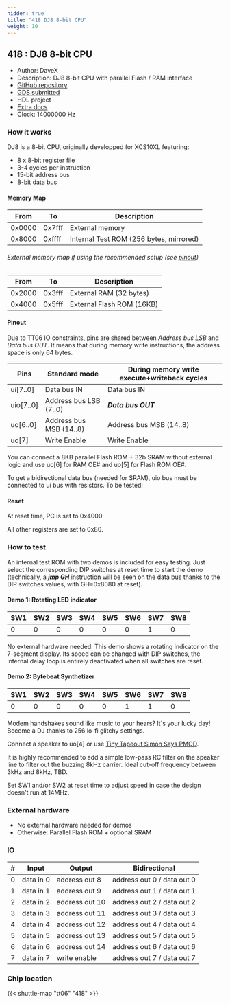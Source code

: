 ```yaml
---
hidden: true
title: "418 DJ8 8-bit CPU"
weight: 10
---
```


## 418 : DJ8 8-bit CPU

* Author: DaveX
* Description: DJ8 8-bit CPU with parallel Flash / RAM interface
* [GitHub repository](https://github.com/dvxf/tt06-dj8)
* [GDS submitted](https://github.com/dvxf/tt06-dj8/actions/runs/8750935211)
* HDL project
* [Extra docs](None)
* Clock: 14000000 Hz

<!---

This file is used to generate your project datasheet. Please fill in the information below and delete any unused
sections.

You can also include images in this folder and reference them in the markdown. Each image must be less than
512 kb in size, and the combined size of all images must be less than 1 MB.
-->


### How it works

DJ8 is a 8-bit CPU, originally developped for XCS10XL featuring:

* 8 x 8-bit register file
* 3-4 cycles per instruction
* 15-bit address bus
* 8-bit data bus

#### Memory Map

| From | To | Description
|--|--|--|
| 0x0000 | 0x7fff | External memory
| 0x8000 | 0xffff | Internal Test ROM (256 bytes, mirrored)

###### External memory map if using the recommended setup (see [pinout](#pinout))

| From | To | Description
|--|--|--|
| 0x2000 | 0x3fff | External RAM (32 bytes)
| 0x4000 | 0x5fff | External Flash ROM (16KB)

#### Pinout

Due to TT06 IO constraints, pins are shared between *Address bus LSB* and *Data bus OUT*. It means that during memory write instructions, the address space is only 64 bytes.

| Pins | Standard mode | During memory write execute+writeback cycles
|--|--|--|
| ui[7..0] | Data bus IN | Data bus IN
| uio[7..0] | Address bus LSB (7..0) | ***Data bus OUT***
| uo[6..0] | Address bus MSB (14..8) | Address bus MSB (14..8)
| uo[7] | Write Enable | Write Enable

You can connect a 8KB parallel Flash ROM + 32b SRAM without
external logic and use uo[6] for RAM OE# and uo[5] for Flash ROM OE#.

To get a bidirectional data bus (needed for SRAM), uio bus must be connected to ui bus with resistors. To be tested!

#### Reset

At reset time, PC is set to 0x4000.

All other registers are set to 0x80.

### How to test

An internal test ROM with two demos is included for easy testing. Just select the corresponding DIP switches at reset time to start the demo (technically, a ***jmp GH*** instruction will be seen on the data bus thanks to the DIP switches values, with GH=0x8080 at reset).

#### Demo 1: Rotating LED indicator

| SW1 | SW2 | SW3 | SW4 | SW5 | SW6 | SW7 | SW8 |
|--|--|--|--|--|--|--|--|
| 0 | 0 | 0 | 0 | 0 | 0 | 1 | 0 |

No external hardware needed. This demo shows a rotating indicator on the 7-segment display. Its speed can be changed with DIP switches, the internal delay loop is entirely deactivated when all switches are reset.

#### Demo 2: Bytebeat Synthetizer

| SW1 | SW2 | SW3 | SW4 | SW5 | SW6 | SW7 | SW8 |
|--|--|--|--|--|--|--|--|
| 0 | 0 | 0 | 0 | 0 | 1 | 1 | 0 |

Modem handshakes sound like music to your hears? It's your lucky day! Become a DJ thanks to 256 lo-fi glitchy settings.

Connect a speaker to uo[4] or use [Tiny Tapeout Simon Says PMOD](https://github.com/urish/tt-simon-pmod).

It is highly recommended to add a simple low-pass RC filter on the speaker line to filter out the buzzing 8kHz carrier. Ideal cut-off frequency between 3kHz and 8kHz, TBD.

Set SW1 and/or SW2 at reset time to adjust speed in case the design doesn't run at 14MHz.

### External hardware

* No external hardware needed for demos
* Otherwise: Parallel Flash ROM + optional SRAM


### IO

| # | Input          | Output         | Bidirectional   |
| - | -------------- | -------------- | --------------- |
| 0 | data in 0 | address out 8 | address out 0 / data out 0 |
| 1 | data in 1 | address out 9 | address out 1 / data out 1 |
| 2 | data in 2 | address out 10 | address out 2 / data out 2 |
| 3 | data in 3 | address out 11 | address out 3 / data out 3 |
| 4 | data in 4 | address out 12 | address out 4 / data out 4 |
| 5 | data in 5 | address out 13 | address out 5 / data out 5 |
| 6 | data in 6 | address out 14 | address out 6 / data out 6 |
| 7 | data in 7 | write enable | address out 7 / data out 7 |

### Chip location

{{< shuttle-map "tt06" "418" >}}

